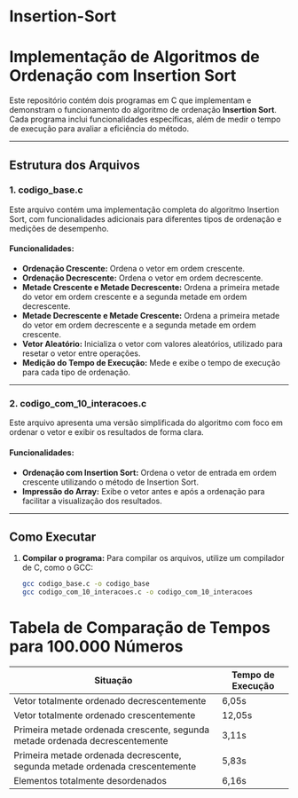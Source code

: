 # Insertion-Sort
 
# Implementação de Algoritmos de Ordenação com Insertion Sort

Este repositório contém dois programas em C que implementam e demonstram o funcionamento do algoritmo de ordenação **Insertion Sort**. Cada programa inclui funcionalidades específicas, além de medir o tempo de execução para avaliar a eficiência do método.

---

## Estrutura dos Arquivos

### 1. **codigo_base.c**
Este arquivo contém uma implementação completa do algoritmo Insertion Sort, com funcionalidades adicionais para diferentes tipos de ordenação e medições de desempenho.

#### **Funcionalidades:**
- **Ordenação Crescente:** Ordena o vetor em ordem crescente.
- **Ordenação Decrescente:** Ordena o vetor em ordem decrescente.
- **Metade Crescente e Metade Decrescente:** Ordena a primeira metade do vetor em ordem crescente e a segunda metade em ordem decrescente.
- **Metade Decrescente e Metade Crescente:** Ordena a primeira metade do vetor em ordem decrescente e a segunda metade em ordem crescente.
- **Vetor Aleatório:** Inicializa o vetor com valores aleatórios, utilizado para resetar o vetor entre operações.
- **Medição do Tempo de Execução:** Mede e exibe o tempo de execução para cada tipo de ordenação.

---

### 2. **codigo_com_10_interacoes.c**
Este arquivo apresenta uma versão simplificada do algoritmo com foco em ordenar o vetor e exibir os resultados de forma clara.

#### **Funcionalidades:**
- **Ordenação com Insertion Sort:** Ordena o vetor de entrada em ordem crescente utilizando o método de Insertion Sort.
- **Impressão do Array:** Exibe o vetor antes e após a ordenação para facilitar a visualização dos resultados.

---

## Como Executar
1. **Compilar o programa:**
   Para compilar os arquivos, utilize um compilador de C, como o GCC:
   ```bash
   gcc codigo_base.c -o codigo_base
   gcc codigo_com_10_interacoes.c -o codigo_com_10_interacoes


# Tabela de Comparação de Tempos para 100.000 Números

| Situação                                         | Tempo de Execução |
|-------------------------------------------------|-------------------|
| Vetor totalmente ordenado decrescentemente      | 6,05s            |
| Vetor totalmente ordenado crescentemente        | 12,05s           |
| Primeira metade ordenada crescente, segunda metade ordenada decrescentemente | 3,11s |
| Primeira metade ordenada decrescente, segunda metade ordenada crescentemente | 5,83s |
| Elementos totalmente desordenados               | 6,16s            |

